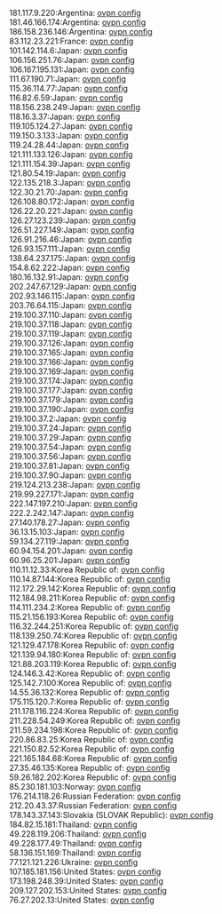 181.117.9.220:Argentina: [ovpn config](vpn/181_117_9_220.ovpn)  
181.46.166.174:Argentina: [ovpn config](vpn/181_46_166_174.ovpn)  
186.158.236.146:Argentina: [ovpn config](vpn/186_158_236_146.ovpn)  
83.112.23.221:France: [ovpn config](vpn/83_112_23_221.ovpn)  
101.142.114.6:Japan: [ovpn config](vpn/101_142_114_6.ovpn)  
106.156.251.76:Japan: [ovpn config](vpn/106_156_251_76.ovpn)  
106.167.195.131:Japan: [ovpn config](vpn/106_167_195_131.ovpn)  
111.67.190.71:Japan: [ovpn config](vpn/111_67_190_71.ovpn)  
115.36.114.77:Japan: [ovpn config](vpn/115_36_114_77.ovpn)  
116.82.6.59:Japan: [ovpn config](vpn/116_82_6_59.ovpn)  
118.156.238.249:Japan: [ovpn config](vpn/118_156_238_249.ovpn)  
118.16.3.37:Japan: [ovpn config](vpn/118_16_3_37.ovpn)  
119.105.124.27:Japan: [ovpn config](vpn/119_105_124_27.ovpn)  
119.150.3.133:Japan: [ovpn config](vpn/119_150_3_133.ovpn)  
119.24.28.44:Japan: [ovpn config](vpn/119_24_28_44.ovpn)  
121.111.133.126:Japan: [ovpn config](vpn/121_111_133_126.ovpn)  
121.111.154.39:Japan: [ovpn config](vpn/121_111_154_39.ovpn)  
121.80.54.19:Japan: [ovpn config](vpn/121_80_54_19.ovpn)  
122.135.218.3:Japan: [ovpn config](vpn/122_135_218_3.ovpn)  
122.30.21.70:Japan: [ovpn config](vpn/122_30_21_70.ovpn)  
126.108.80.172:Japan: [ovpn config](vpn/126_108_80_172.ovpn)  
126.22.20.221:Japan: [ovpn config](vpn/126_22_20_221.ovpn)  
126.27.123.239:Japan: [ovpn config](vpn/126_27_123_239.ovpn)  
126.51.227.149:Japan: [ovpn config](vpn/126_51_227_149.ovpn)  
126.91.216.46:Japan: [ovpn config](vpn/126_91_216_46.ovpn)  
126.93.157.111:Japan: [ovpn config](vpn/126_93_157_111.ovpn)  
138.64.237.175:Japan: [ovpn config](vpn/138_64_237_175.ovpn)  
154.8.62.222:Japan: [ovpn config](vpn/154_8_62_222.ovpn)  
180.16.132.91:Japan: [ovpn config](vpn/180_16_132_91.ovpn)  
202.247.67.129:Japan: [ovpn config](vpn/202_247_67_129.ovpn)  
202.93.146.115:Japan: [ovpn config](vpn/202_93_146_115.ovpn)  
203.76.64.115:Japan: [ovpn config](vpn/203_76_64_115.ovpn)  
219.100.37.110:Japan: [ovpn config](vpn/219_100_37_110.ovpn)  
219.100.37.118:Japan: [ovpn config](vpn/219_100_37_118.ovpn)  
219.100.37.119:Japan: [ovpn config](vpn/219_100_37_119.ovpn)  
219.100.37.126:Japan: [ovpn config](vpn/219_100_37_126.ovpn)  
219.100.37.165:Japan: [ovpn config](vpn/219_100_37_165.ovpn)  
219.100.37.166:Japan: [ovpn config](vpn/219_100_37_166.ovpn)  
219.100.37.169:Japan: [ovpn config](vpn/219_100_37_169.ovpn)  
219.100.37.174:Japan: [ovpn config](vpn/219_100_37_174.ovpn)  
219.100.37.177:Japan: [ovpn config](vpn/219_100_37_177.ovpn)  
219.100.37.179:Japan: [ovpn config](vpn/219_100_37_179.ovpn)  
219.100.37.190:Japan: [ovpn config](vpn/219_100_37_190.ovpn)  
219.100.37.2:Japan: [ovpn config](vpn/219_100_37_2.ovpn)  
219.100.37.24:Japan: [ovpn config](vpn/219_100_37_24.ovpn)  
219.100.37.29:Japan: [ovpn config](vpn/219_100_37_29.ovpn)  
219.100.37.54:Japan: [ovpn config](vpn/219_100_37_54.ovpn)  
219.100.37.56:Japan: [ovpn config](vpn/219_100_37_56.ovpn)  
219.100.37.81:Japan: [ovpn config](vpn/219_100_37_81.ovpn)  
219.100.37.90:Japan: [ovpn config](vpn/219_100_37_90.ovpn)  
219.124.213.238:Japan: [ovpn config](vpn/219_124_213_238.ovpn)  
219.99.227.171:Japan: [ovpn config](vpn/219_99_227_171.ovpn)  
222.147.197.210:Japan: [ovpn config](vpn/222_147_197_210.ovpn)  
222.2.242.147:Japan: [ovpn config](vpn/222_2_242_147.ovpn)  
27.140.178.27:Japan: [ovpn config](vpn/27_140_178_27.ovpn)  
36.13.15.103:Japan: [ovpn config](vpn/36_13_15_103.ovpn)  
59.134.27.119:Japan: [ovpn config](vpn/59_134_27_119.ovpn)  
60.94.154.201:Japan: [ovpn config](vpn/60_94_154_201.ovpn)  
60.96.25.201:Japan: [ovpn config](vpn/60_96_25_201.ovpn)  
110.11.12.33:Korea Republic of: [ovpn config](vpn/110_11_12_33.ovpn)  
110.14.87.144:Korea Republic of: [ovpn config](vpn/110_14_87_144.ovpn)  
112.172.29.142:Korea Republic of: [ovpn config](vpn/112_172_29_142.ovpn)  
112.184.98.211:Korea Republic of: [ovpn config](vpn/112_184_98_211.ovpn)  
114.111.234.2:Korea Republic of: [ovpn config](vpn/114_111_234_2.ovpn)  
115.21.156.193:Korea Republic of: [ovpn config](vpn/115_21_156_193.ovpn)  
116.32.244.251:Korea Republic of: [ovpn config](vpn/116_32_244_251.ovpn)  
118.139.250.74:Korea Republic of: [ovpn config](vpn/118_139_250_74.ovpn)  
121.129.47.178:Korea Republic of: [ovpn config](vpn/121_129_47_178.ovpn)  
121.139.94.180:Korea Republic of: [ovpn config](vpn/121_139_94_180.ovpn)  
121.88.203.119:Korea Republic of: [ovpn config](vpn/121_88_203_119.ovpn)  
124.146.3.42:Korea Republic of: [ovpn config](vpn/124_146_3_42.ovpn)  
125.142.7.100:Korea Republic of: [ovpn config](vpn/125_142_7_100.ovpn)  
14.55.36.132:Korea Republic of: [ovpn config](vpn/14_55_36_132.ovpn)  
175.115.120.7:Korea Republic of: [ovpn config](vpn/175_115_120_7.ovpn)  
211.178.116.224:Korea Republic of: [ovpn config](vpn/211_178_116_224.ovpn)  
211.228.54.249:Korea Republic of: [ovpn config](vpn/211_228_54_249.ovpn)  
211.59.234.198:Korea Republic of: [ovpn config](vpn/211_59_234_198.ovpn)  
220.86.83.25:Korea Republic of: [ovpn config](vpn/220_86_83_25.ovpn)  
221.150.82.52:Korea Republic of: [ovpn config](vpn/221_150_82_52.ovpn)  
221.165.184.68:Korea Republic of: [ovpn config](vpn/221_165_184_68.ovpn)  
27.35.46.135:Korea Republic of: [ovpn config](vpn/27_35_46_135.ovpn)  
59.26.182.202:Korea Republic of: [ovpn config](vpn/59_26_182_202.ovpn)  
85.230.181.103:Norway: [ovpn config](vpn/85_230_181_103.ovpn)  
176.214.118.26:Russian Federation: [ovpn config](vpn/176_214_118_26.ovpn)  
212.20.43.37:Russian Federation: [ovpn config](vpn/212_20_43_37.ovpn)  
178.143.37.143:Slovakia (SLOVAK Republic): [ovpn config](vpn/178_143_37_143.ovpn)  
184.82.15.181:Thailand: [ovpn config](vpn/184_82_15_181.ovpn)  
49.228.119.206:Thailand: [ovpn config](vpn/49_228_119_206.ovpn)  
49.228.177.49:Thailand: [ovpn config](vpn/49_228_177_49.ovpn)  
58.136.151.169:Thailand: [ovpn config](vpn/58_136_151_169.ovpn)  
77.121.121.226:Ukraine: [ovpn config](vpn/77_121_121_226.ovpn)  
107.185.181.156:United States: [ovpn config](vpn/107_185_181_156.ovpn)  
173.198.248.39:United States: [ovpn config](vpn/173_198_248_39.ovpn)  
209.127.202.153:United States: [ovpn config](vpn/209_127_202_153.ovpn)  
76.27.202.13:United States: [ovpn config](vpn/76_27_202_13.ovpn)  
